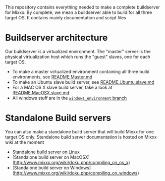 This repository contains everything needed to make a complete buildserver for Mixxx.
By complete, we mean a buildserver able to build for all three target OS.
It contains mainly documentation and script files

Buildserver architecture
========================

Our buildserver is a virtualized environment.
The "master" server is the physical virtualization host which runs the "guest" slaves, one for each target OS.

* To make a master virtualized environment containing all three build environments, see [README.Master.md](blob/master/README.Master.md)
* To make an Ubuntu slave build server, see [README.Ubuntu.slave.md](blob/master/README.Ubuntu.slave.md)
* For a MAC OS X slave build server, take a look at [README.MacOSX.slave.md](blob/master/README.MacOSX.slave.md)
* All windows stuff are in the [`windows_environment` branch](tree/windows_environment)

Standalone Build servers
========================

You can also make a standalone build server that will build Mixxx for one target OS only.
Standalone build server documentation is hosted on Mixxx wiki at the moment

* [Standalone build server on Linux](http://www.mixxx.org/wiki/doku.php/compiling_on_linux)
* [Standalone build server on MacOSX] (http://www.mixxx.org/wiki/doku.php/compiling_on_os_x)
* [Standalone build server on Windows] (http://www.mixxx.org/wiki/doku.php/compiling_on_windows)
